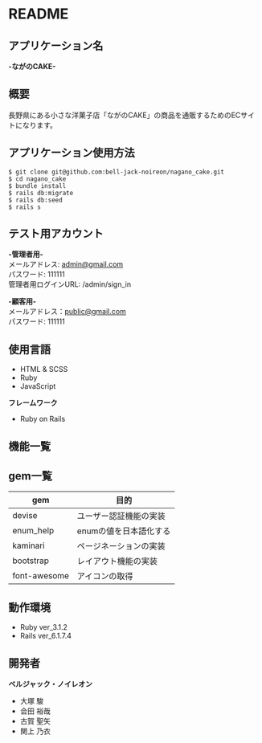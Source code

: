 # README

## アプリケーション名

**-ながのCAKE-**

## 概要

 長野県にある小さな洋菓子店「ながのCAKE」の商品を通販するためのECサイトになります。

## アプリケーション使用方法
```
$ git clone git@github.com:bell-jack-noireon/nagano_cake.git
$ cd nagano_cake
$ bundle install
$ rails db:migrate
$ rails db:seed
$ rails s
```
## テスト用アカウント

**-管理者用-**<br>
メールアドレス: admin@gmail.com<br>
パスワード: 111111<br>
管理者用ログインURL: /admin/sign_in

**-顧客用-**<br>
メールアドレス：public@gmail.com<br>
パスワード: 111111<br>

## 使用言語
- HTML & SCSS
- Ruby
- JavaScript

**フレームワーク**
- Ruby on Rails

## 機能一覧


## gem一覧

| gem | 目的 |
----  | ----
|devise| ユーザー認証機能の実装 |
|enum_help| enumの値を日本語化する |
|kaminari| ページネーションの実装 |
|bootstrap| レイアウト機能の実装 |
|font-awesome| アイコンの取得 |

## 動作環境
- Ruby ver_3.1.2
- Rails ver_6.1.7.4

## 開発者
**ベルジャック・ノイレオン**
- 大塚 駿
- 会田 裕哉
- 古賀 聖矢
- 関上 乃衣
